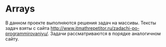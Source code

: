 # Arrays
В данном проекте выполняются решения задач на массивы. Тексты задач взяты с сайта http://www.itmathrepetitor.ru/zadachi-po-programmirovaniyu/. Задачи рассматриваются в порядке аналогичном сайту.
